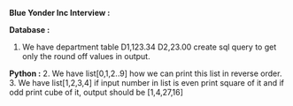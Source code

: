 **Blue Yonder Inc Interview :**

**Database :**
1. We have department table D1,123.34 D2,23.00 create sql query to get only the round off values in output.

**Python :**
2. We have list[0,1,2..9] how we can print this list in reverse order.
3. We have list[1,2,3,4] if input number in list is even print square of it and if odd print cube of it, output should be [1,4,27,16]
